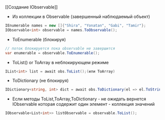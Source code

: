 [[Создание IObservable]]

- Из коллекции в Observable (завершенный наблюдаемый объект)
```cs
IEnumerable names = new []{"Shira", "Yonatan", "Gabi", "Tamir"}; 
IObservable<int> observable = names.ToObservable();
```
- ToEnumerable (блокируя)
```cs
// поток блокируется пока observable не завершится
var enumerable = observable.ToEnumerable();
```
- ToList() or ToArray в неблокирующем режиме
```cs
IList<int> list = await obs.ToList();(или ToArray)
```
- ToDictionary (не блокируя)
```cs
IDictionary<string, int> dict = await obs.ToDictionary(el => el.ToString());
```
- Если методы ToList,ToArray,ToDictionary - не ожидать 
вернется IObservable которая содержит один элемент - коллекция значений
```cs
IObservable<List<int>> listObservable = observable.ToList();
```